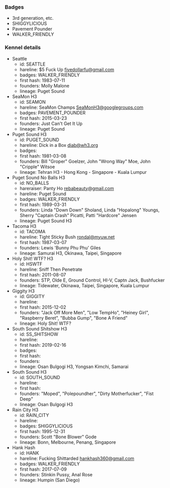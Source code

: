 ### Badges

- 3rd generation, etc.
- SHIGGYLICIOUS
- Pavement Pounder
- WALKER_FRIENDLY

### Kennel details

- Seattle
  - id: SEATTLE
  - hareline: $5 Fuck Up  fivedollarfu@gmail.com
  - badges: WALKER_FRIENDLY
  - first hash: 1983-07-11
  - founders: Molly Malone
  - lineage: Puget Sound
- SeaMon H3
  - id: SEAMON
  - hareline: SeaMon Champs  SeaMonH3@googlegroups.com
  - badges: PAVEMENT_POUNDER
  - first hash: 2015-03-23
  - founders: Just Can't Get It Up
  - lineage: Puget Sound
- Puget Sound H3
  - id: PUGET_SOUND
  - hareline: Dick in a Box  diab@wh3.org
  - badges:
  - first hash: 1981-03-08
  - founders: Bill "Groper" Goelzer, John "Wrong Way" Moe, John "Cripple" Witsoe
  - lineage: Tehran H3 - Hong Kong - Singapore - Kuala Lumpur
- Puget Sound No Balls H3
  - id: NO_BALLS
  - hareraiser: Panty Ho rebabeauty@gmail.com
  - hareline: Puget Sound
  - badges: WALKER_FRIENDLY
  - first hash: 1989-03-31
  - founders: Linda "Down Down" Sholand, Linda "Hopalong" Youngs, Sherry "Captain Crash" Picatti, Patti "Hardcore" Jensen
  - lineage: Puget Sound H3
- Tacoma H3
  - id: TACOMA
  - hareline: Tight Sticky Bush  rondal@myuw.net
  - first hash: 1987-03-07
  - founders: 	Lewis 'Bunny Phu Phu' Giles
  - lineage: Samurai H3, Okinawa, Taipei, Singapore
- Holy Shit! WTF? H3
  - id: HSWTF
  - hareline: Sniff Then Penetrate
  - first hash: 2011-08-07
  - founders: STP, Olde E, Ground Control, HI-V, Captn Jack, Bushfucker
  - lineage: Tidewater, Okinawa, Taipei, Singapore, Kuala Lumpur
- Giggity H3
  - id: GIGGITY
  - hareline:
  - first hash: 2015-12-02
  - founders: "Jack Off More Men", "Low TempHo", "Heiney Girl", "Raspberry Beret", "Bubba Gump", "Bone A Friend"
  - lineage: Holy Shit! WTF?
- South Sound Shitshow H3
  - id: SS_SHITSHOW
  - hareline:
  - first hash: 2019-02-16
  - badges:
  - first hash:
  - founders:
  - lineage: Osan Bulgogi H3, Yongsan Kimchi, Samarai
- South Sound H3
  - id: SOUTH_SOUND
  - hareline:
  - first hash:
  - founders: "Moped", "Polepoundher", "Dirty Motherfucker", "Fist Deep"
  - lineage: 	Osan Bulgogi H3
- Rain City H3
  - id: RAIN_CITY
  - hareline:
  - badges: SHIGGYLICIOUS
  - first hash: 1995-12-31
  - founders: Scott "Bone Blower" Gode
  - lineage: Bonn, Melbourne, Penang, Singapore
- Hank Hash
  - id: HANK
  - hareline: Fucking Shittarded  hankhash360@gmail.com
  - badges: WALKER_FRIENDLY
  - first hash: 2017-07-09
  - founders: Stinkin Pussy, Anal Rose
  - lineage: Humpin (San Diego)
